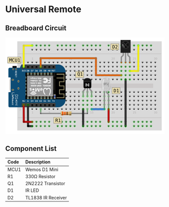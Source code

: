 # Universal Remote

## Breadboard Circuit
![Breadboard Circuit](./breadboard_circuit.png)

## Component List

|Code|Description|
|:--|:--|
|MCU1|Wemos D1 Mini|
|R1|330Ω Resistor|
|Q1|2N2222 Transistor|
|D1|IR LED|
|D2|TL1838 IR Receiver|
